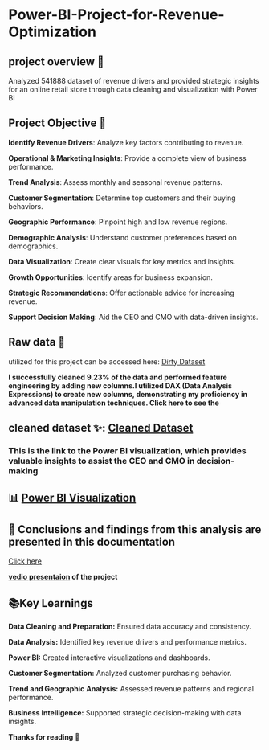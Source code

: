 # Power-BI-Project-for-Revenue-Optimization

## project overview 📝
Analyzed 541888 dataset of revenue drivers and provided strategic insights for an online retail store through data cleaning and visualization with Power BI

## Project Objective 🎯
**Identify Revenue Drivers**: Analyze key factors contributing to revenue.

**Operational & Marketing Insights**: Provide a complete view of business performance.

**Trend Analysis**: Assess monthly and seasonal revenue patterns.

**Customer Segmentation**: Determine top customers and their buying behaviors.

**Geographic Performance**: Pinpoint high and low revenue regions.

**Demographic Analysis**: Understand customer preferences based on demographics.

**Data Visualization**: Create clear visuals for key metrics and insights.

**Growth Opportunities**: Identify areas for business expansion.

**Strategic Recommendations**: Offer actionable advice for increasing revenue.

**Support Decision Making**: Aid the CEO and CMO with data-driven insights.





## Raw data 📂
utilized for this project can be accessed here: [Dirty Dataset](https://github.com/Susmita1703/Power-BI-Project-for-Revenue-Optimization/blob/main/Online%20Retail.xlsx)

**I successfully cleaned 9.23% of the data and performed feature engineering by adding new columns.I utilized DAX (Data Analysis Expressions) to create new columns, demonstrating my proficiency in advanced data manipulation techniques.
Click here to see the** 
## cleaned dataset ✨: [Cleaned Dataset](https://github.com/Susmita1703/Power-BI-Project-for-Revenue-Optimization/blob/main/onlinr%20store%20cleaned%20data%20.zip)

### This is the link to the **Power BI visualization,** which provides valuable insights to assist the CEO and CMO in decision-making 
## 📊 [Power BI Visualization](https://github.com/Susmita1703/Power-BI-Project-for-Revenue-Optimization/blob/main/Power%20BI.pbix)


## 📌 Conclusions and findings from this analysis are presented in this documentation  
[Click here](https://github.com/Susmita1703/Power-BI-Project-for-Revenue-Optimization/blob/main/Tcs%20presentation..pptx)

**[vedio presentaion](https://github.com/Susmita1703/Power-BI-Project-for-Revenue-Optimization/blob/main/VEDIO%20FOR%20FOREDGE%20TCS.mp4) of the project**

## 📚Key Learnings

**Data Cleaning and Preparation:** Ensured data accuracy and consistency.

**Data Analysis:** Identified key revenue drivers and performance metrics.

**Power BI:** Created interactive visualizations and dashboards.

**Customer Segmentation:** Analyzed customer purchasing behavior.

**Trend and Geographic Analysis:** Assessed revenue patterns and regional performance.

**Business Intelligence:** Supported strategic decision-making with data insights.



**Thanks for reading 🙏**
